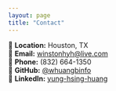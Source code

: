 ```yaml
---
layout: page
title: "Contact"
---
```


📍 **Location:** Houston, TX  
📧 **Email:** [winstonhyh@live.com](mailto:winstonhyh@live.com)  
📱 **Phone:** (832) 664-1350  
🔗 **GitHub:** [@whuangbinfo](https://github.com/whuangbinfo)  
💼 **LinkedIn:** [yung-hsing-huang](https://linkedin.com/in/yung-hsing-huang)
